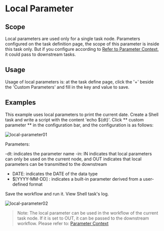 # Local Parameter

## Scope

Local parameters are used only for a single task node. Parameters configured on the task definition page, the scope of this parameter is inside this task only. But if you configure according to [Refer to Parameter Context](context.md), it could pass to downstream tasks.

## Usage

Usage of local parameters is: at the task define page, click the '+' beside the 'Custom Parameters' and fill in the key and value to save.

## Examples

This example uses local parameters to print the current date. Create a Shell task and write a script with the content 'echo ${dt}'. Click ** custom parameter ** in the configuration bar, and the configuration is as follows:

![local-parameter01](/img/new_ui/dev/parameter/local_parameter01.png)

Parameters:

-dt: indicates the parameter name
-in: IN indicates that local parameters can only be used on the current node, and OUT indicates that local parameters can be transmitted to the downstream
- DATE: indicates the DATE of the data type
- $[YYYY-MM-DD] : indicates a built-in parameter derived from a user-defined format

Save the workflow and run it. View Shell task's log.

![local-parameter02](/img/new_ui/dev/parameter/local_parameter02.png)

> Note: The local parameter can be used in the workflow of the current task node. If it is set to OUT, it can be passed to the downstream workflow. Please refer to: [Parameter Context](context.md)
